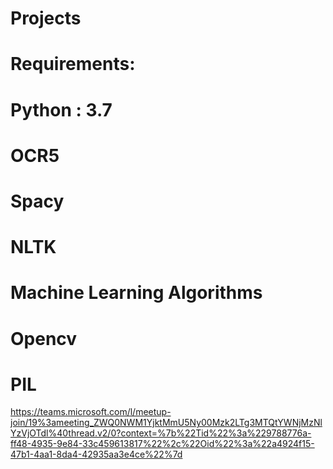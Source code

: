 # Projects
# Requirements:
# Python : 3.7
# OCR5 
# Spacy
# NLTK
# Machine Learning Algorithms
# Opencv
# PIL


https://teams.microsoft.com/l/meetup-join/19%3ameeting_ZWQ0NWM1YjktMmU5Ny00Mzk2LTg3MTQtYWNjMzNlYzVjOTdl%40thread.v2/0?context=%7b%22Tid%22%3a%229788776a-ff48-4935-9e84-33c459613817%22%2c%22Oid%22%3a%22a4924f15-47b1-4aa1-8da4-42935aa3e4ce%22%7d
